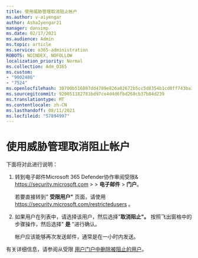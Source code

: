 ```yaml
---
title: 使用威胁管理取消阻止帐户
ms.author: v-aiyengar
author: AshaIyengar21
manager: dansimp
ms.date: 02/17/2021
ms.audience: Admin
ms.topic: article
ms.service: o365-administration
ROBOTS: NOINDEX, NOFOLLOW
localization_priority: Normal
ms.collection: Adm_O365
ms.custom:
- "9002486"
- "7524"
ms.openlocfilehash: 38700b516887dd4789e826a02672b5cc5d8354b1cd0ff743ba321724903413ba
ms.sourcegitcommit: 920051182781bd97ce4d4d6fbd268cb37b84d239
ms.translationtype: MT
ms.contentlocale: zh-CN
ms.lasthandoff: 08/11/2021
ms.locfileid: "57894997"
---
```

# <a name="unblock-an-account-by-using-threat-management"></a>使用威胁管理取消阻止帐户

下面将对此进行说明：

1. 转到电子邮件Microsoft 365 Defender协作审阅受限& <https://security.microsoft.com> \>  \> **电子邮件** \> **门户**。

   若要直接转到" **受限用户"** 页面，请使用 <https://security.microsoft.com/restrictedusers> 。

2. 如果用户在列表中，请选择该用户，然后选择"**取消阻止"。** 按照飞出窗格中的步骤操作，然后选择" **是** "进行确认。

   帐户应该能够再次发送邮件，通常是在一小时内发送。

有关详细信息，请参阅从受限 [用户门户中删除被阻止的用户](https://docs.microsoft.com/microsoft-365/security/office-365-security/removing-user-from-restricted-users-portal-after-spam)。
